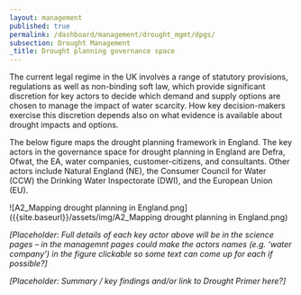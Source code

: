 ```yaml
---
layout: management
published: true
permalink: /dashboard/management/drought_mgmt/dpgs/
subsection: Drought Management
_title: Drought planning governance space
---
```


The current legal regime in the UK involves a range of statutory provisions, regulations as well as non-binding soft law, which provide significant discretion for key actors to decide which demand and supply options are chosen to manage the impact of water scarcity. How key decision-makers exercise this discretion depends also on what evidence is available about drought impacts and options.

The below figure maps the drought planning framework in England. The key actors in the governance space for drought planning in England are Defra, Ofwat, the EA, water companies, customer-citizens, and consultants. Other actors include Natural England (NE), the Consumer Council for Water (CCW) the Drinking Water Inspectorate (DWI), and the European Union (EU). 

![A2_Mapping drought planning in England.png]({{site.baseurl}}/assets/img/A2_Mapping drought planning in England.png)

_[Placeholder: Full details of each key actor above will be in the science pages – in the managemnt pages could make the actors names (e.g. ‘water company’) in the figure clickable so some text can come up for each if possible?]_

_[Placeholder: Summary / key findings and/or link to Drought Primer here?]_

